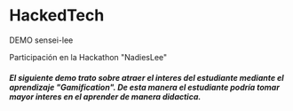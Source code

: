 # HackedTech
DEMO sensei-lee

Participación en la Hackathon "NadiesLee"

<h5>El siguiente demo trato sobre atraer el interes del estudiante mediante el aprendizaje "Gamification". 
De esta manera el estudiante podría tomar mayor interes en el aprender de manera didactica. </h5>
